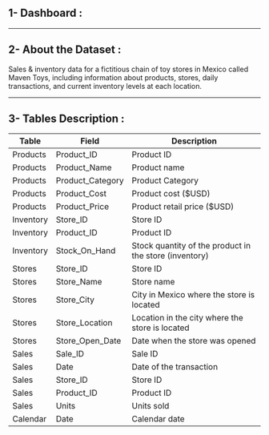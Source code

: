 ## 1- Dashboard :

__________________________________________________________________________________________________________________________

## 2- About the Dataset :
Sales & inventory data for a fictitious chain of toy stores in Mexico called Maven Toys, including information about products, stores, daily transactions, and current inventory levels at each location.
__________________________________________________________________________________________________________________________

## 3- Tables Description :
| Table	| Field	| Description |
|-----|----------------|--------------- |
| Products	| Product_ID |	Product ID |
| Products	| Product_Name |	Product name |
| Products	| Product_Category |	Product Category |
| Products	| Product_Cost |	Product cost ($USD) |
| Products	| Product_Price |	Product retail price ($USD) |
| Inventory |	Store_ID |	Store ID |
| Inventory |	Product_ID |	Product ID |
| Inventory |	Stock_On_Hand |	Stock quantity of the product in the store (inventory) |
| Stores |	Store_ID|	Store ID|
| Stores |	Store_Name|	Store name|
| Stores |	Store_City|	City in Mexico where the store is located|
| Stores |	Store_Location|	Location in the city where the store is located|
| Stores |	Store_Open_Date|	Date when the store was opened|
| Sales |	Sale_ID|	Sale ID|
| Sales |	Date|	Date of the transaction|
| Sales |	Store_ID|	Store ID|
| Sales |	Product_ID|	Product ID|
| Sales |	Units|	Units sold|
| Calendar |	Date|	Calendar date|
